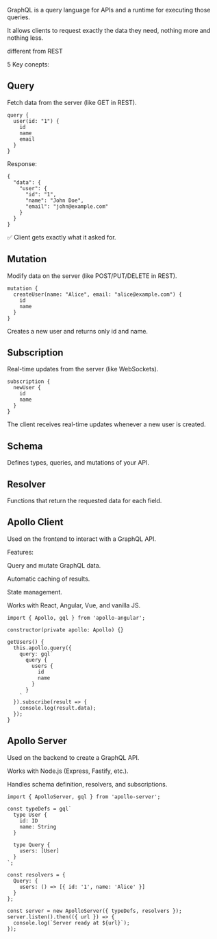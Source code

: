 GraphQL is a query language for APIs and a runtime for executing those queries.

It allows clients to request exactly the data they need, nothing more and nothing less.

different from REST

5 Key conepts:
## Query
Fetch data from the server (like GET in REST).
```
query {
  user(id: "1") {
    id
    name
    email
  }
}

```
Response:
```
{
  "data": {
    "user": {
      "id": "1",
      "name": "John Doe",
      "email": "john@example.com"
    }
  }
}
```
✅ Client gets exactly what it asked for.
## Mutation
Modify data on the server (like POST/PUT/DELETE in REST).
```
mutation {
  createUser(name: "Alice", email: "alice@example.com") {
    id
    name
  }
}
```
Creates a new user and returns only id and name.
## Subscription
Real-time updates from the server (like WebSockets).
```
subscription {
  newUser {
    id
    name
  }
}
```
The client receives real-time updates whenever a new user is created.

## Schema
Defines types, queries, and mutations of your API.
## Resolver
Functions that return the requested data for each field.

## Apollo Client

Used on the frontend to interact with a GraphQL API.

Features:

Query and mutate GraphQL data.

Automatic caching of results.

State management.

Works with React, Angular, Vue, and vanilla JS.
```
import { Apollo, gql } from 'apollo-angular';

constructor(private apollo: Apollo) {}

getUsers() {
  this.apollo.query({
    query: gql`
      query {
        users {
          id
          name
        }
      }
    `
  }).subscribe(result => {
    console.log(result.data);
  });
}
```
## Apollo Server

Used on the backend to create a GraphQL API.

Works with Node.js (Express, Fastify, etc.).

Handles schema definition, resolvers, and subscriptions.
```
import { ApolloServer, gql } from 'apollo-server';

const typeDefs = gql`
  type User {
    id: ID
    name: String
  }

  type Query {
    users: [User]
  }
`;

const resolvers = {
  Query: {
    users: () => [{ id: '1', name: 'Alice' }]
  }
};

const server = new ApolloServer({ typeDefs, resolvers });
server.listen().then(({ url }) => {
  console.log(`Server ready at ${url}`);
});
```
